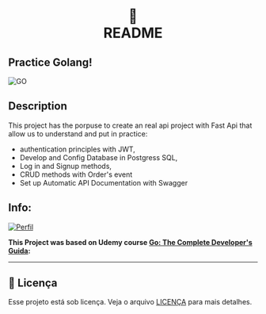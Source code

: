<h1 align="center">
📄<br>README
</h1>

## Practice Golang!

![GO](https://www.google.com/imgres?imgurl=https%3A%2F%2Fwww.freecodecamp.org%2Fnews%2Fcontent%2Fimages%2F2021%2F10%2Fgolang.png&imgrefurl=https%3A%2F%2Fwww.freecodecamp.org%2Fnews%2Fwhat-is-go-programming-language%2F&tbnid=Ps5jom-Bp8-UIM&vet=12ahUKEwiPw8m5gL77AhVZlZUCHafrBzcQMygKegUIARCgAQ..i&docid=LVCVBLstsSyzVM&w=1200&h=628&q=go&ved=2ahUKEwiPw8m5gL77AhVZlZUCHafrBzcQMygKegUIARCgAQ)



## Description

This project has the porpuse to create an real api project with Fast Api that allow us to understand and put in practice:

- authentication principles with JWT, 
- Develop and Config Database in Postgress SQL,
- Log in and Signup methods, 
- CRUD methods with Order's event
- Set up Automatic API Documentation with Swagger



## Info: 

[![Perfil](https://img.shields.io/badge/perfil%20-%23323330.svg?&style=for-the-badge&logo=perfil&logoColor=black&color=F745B5)](https://github.com/rodrigolaa)

**This Project was based on Udemy course [Go: The Complete Developer's Guida](https://www.udemy.com/course/go-the-complete-developers-guide/):**

---


## 🍜 Licença

Esse projeto está sob licença. Veja o arquivo [LICENÇA](LICENSE.md) para mais detalhes.<br>
